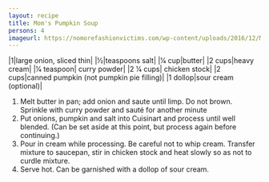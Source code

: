 ```yaml
---
layout: recipe
title: Mom's Pumpkin Soup
persons: 4
imageurl: https://nomorefashionvictims.com/wp-content/uploads/2016/12/Moms-Creamy-Pumpkin-Soup-1000x600.jpg
---
```

<!-- Ingredients -->

|1|large onion, sliced thin|
|1⁄2|teaspoons salt|
|1⁄4 cup|butter|
|2 cups|heavy cream|
|1⁄4 teaspoon| curry powder|
|2 1⁄4 cups| chicken stock|
|2 cups|canned pumpkin (not pumpkin pie filling)|
|1 dollop|sour cream (optional)|

<!-- split -->
<!-- Steps -->
1. Melt butter in pan; add onion and saute until limp. Do not brown. Sprinkle with curry powder and sauté for another minute
2. Put onions, pumpkin and salt into Cuisinart and process until well blended. (Can be set aside at this point, but process again before continuing.)
3. Pour in cream while processing. Be careful not to whip cream. Transfer mixture to saucepan, stir in chicken stock and heat slowly so as not to curdle mixture.
4. Serve hot. Can be garnished with a dollop of sour cream.